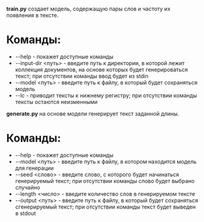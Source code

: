 **train.py** создает модель, содержащую пары слов и частоту их появления в тексте.

# Команды:
* --help - покажет доступные команды 
* --input-dir <путь> - введите путь к директории, в которой лежит коллекция документов, на основе которых будет генерироваться текст; при отсутствии команды ввод будет из stdin
* --model <путь> - введите путь к файлу, в который будет сохраняться модель 
* --lc - приводит тексты к нижнему регистру; при отсутствии команды тексты остаются неизменными

**generate.py** на основе модели генерирует текст заданной длины.

# Команды: 
* --help - покажет доступные команды
* --model <путь> - введите путь к файлу, в котором находится модель для генерации
* --seed <слово> - введите слово, с которого будет начинаться генерируемый текст; при отсутствии команды слово будет выбрано случайно
* --length <число> - введите количество слов в генерируемом тексте
* --output <путь> - введите путь к файлу, в который будет сохраняться сгенерируемый текст; при отсутствии команды текст будет выведен в stdout
